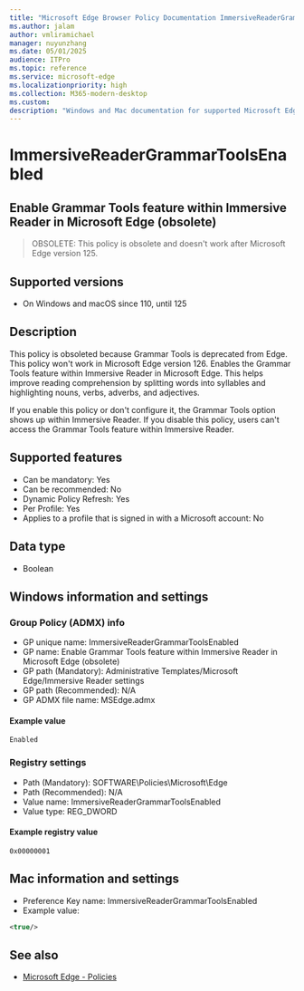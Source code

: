 ```yaml
---
title: "Microsoft Edge Browser Policy Documentation ImmersiveReaderGrammarToolsEnabled"
ms.author: jalam
author: vmliramichael
manager: nuyunzhang
ms.date: 05/01/2025
audience: ITPro
ms.topic: reference
ms.service: microsoft-edge
ms.localizationpriority: high
ms.collection: M365-modern-desktop
ms.custom:
description: "Windows and Mac documentation for supported Microsoft Edge Browser policy: Enable Grammar Tools feature within Immersive Reader in Microsoft Edge (obsolete)"
---
```


<!--THIS FILE IS AUTOMATICALLY GENERATED. MANUAL CHANGES WILL BE OVERWRITTEN.-->
<!--Please contact the Microsoft Edge Manageability team with any questions.-->

# ImmersiveReaderGrammarToolsEnabled

## Enable Grammar Tools feature within Immersive Reader in Microsoft Edge (obsolete)
> OBSOLETE: This policy is obsolete and doesn't work after Microsoft Edge version 125.

## Supported versions

- On Windows and macOS since 110, until 125

## Description

This policy is obsoleted because Grammar Tools is deprecated from Edge. This policy won't work in Microsoft Edge version 126. Enables the Grammar Tools feature within Immersive Reader in Microsoft Edge.
This helps improve reading comprehension by splitting words into syllables and highlighting nouns, verbs, adverbs, and adjectives.

If you enable this policy or don't configure it, the Grammar Tools option shows up within Immersive Reader.
If you disable this policy, users can't access the Grammar Tools feature within Immersive Reader.

## Supported features

- Can be mandatory: Yes
- Can be recommended: No
- Dynamic Policy Refresh: Yes
- Per Profile: Yes
- Applies to a profile that is signed in with a Microsoft account: No

## Data type

- Boolean

## Windows information and settings

### Group Policy (ADMX) info

- GP unique name: ImmersiveReaderGrammarToolsEnabled
- GP name: Enable Grammar Tools feature within Immersive Reader in Microsoft Edge (obsolete)
- GP path (Mandatory): Administrative Templates/Microsoft Edge/Immersive Reader settings
- GP path (Recommended): N/A
- GP ADMX file name: MSEdge.admx

#### Example value

```
Enabled
```

### Registry settings

- Path (Mandatory): SOFTWARE\Policies\Microsoft\Edge
- Path (Recommended): N/A
- Value name: ImmersiveReaderGrammarToolsEnabled
- Value type: REG_DWORD

#### Example registry value

```
0x00000001
```


## Mac information and settings

- Preference Key name: ImmersiveReaderGrammarToolsEnabled
- Example value:

```xml
<true/>
```

## See also
- [Microsoft Edge - Policies](../microsoft-edge-policies.md)
